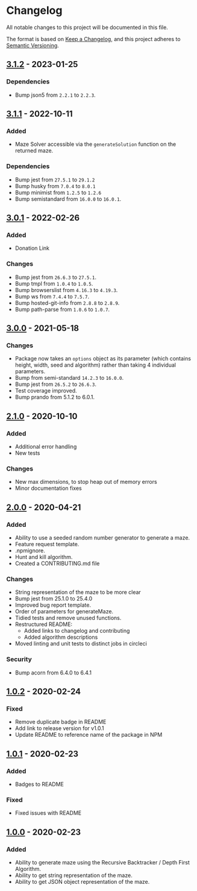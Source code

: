 # Changelog

All notable changes to this project will be documented in this file.

The format is based on [Keep a Changelog](https://keepachangelog.com/en/1.0.0/),
and this project adheres to [Semantic Versioning](https://semver.org/spec/v2.0.0.html).

## [3.1.2] - 2023-01-25
### Dependencies
* Bump json5 from `2.2.1` to `2.2.3`.

## [3.1.1] - 2022-10-11
### Added
* Maze Solver accessible via the `generateSolution` function on the returned maze.

### Dependencies
* Bump jest from `27.5.1` to `29.1.2` 
* Bump husky from `7.0.4` to `8.0.1`
* Bump minimist from `1.2.5` to `1.2.6`
* Bump semistandard from `16.0.0` to `16.0.1`.

## [3.0.1] - 2022-02-26
### Added
* Donation Link
### Changes
* Bump jest from `26.6.3` to `27.5.1`.
* Bump tmpl from `1.0.4` to `1.0.5`.
* Bump browserslist from `4.16.3` to `4.19.3`.
* Bump ws from `7.4.4` to `7.5.7`.
* Bump hosted-git-info from `2.8.8` to `2.8.9`.
* Bump path-parse from `1.0.6` to `1.0.7`.

## [3.0.0] - 2021-05-18
### Changes
* Package now takes an `options` object as its parameter (which contains height, width, seed and algorithm) rather than taking 4 individual parameters.
* Bump from semi-standard `14.2.3` to `16.0.0`.
* Bump jest from `26.5.2` to `26.6.3`.
* Test coverage improved.
* Bump prando from 5.1.2 to 6.0.1. 

## [2.1.0] - 2020-10-10
### Added
* Additional error handling
* New tests

### Changes
* New max dimensions, to stop heap out of memory errors
* Minor documentation fixes

## [2.0.0] - 2020-04-21
### Added
* Ability to use a seeded random number generator to generate a maze.
* Feature request template.
* .npmignore.
* Hunt and kill algorithm.
* Created a CONTRIBUTING.md file

### Changes
* String representation of the maze to be more clear
* Bump jest from 25.1.0 to 25.4.0
* Improved bug report template.
* Order of parameters for generateMaze.
* Tidied tests and remove unused functions.
* Restructured README:
    * Added links to changelog and contributing
    * Added algorithm descriptions
* Moved linting and unit tests to distinct jobs in circleci

### Security 
* Bump acorn from 6.4.0 to 6.4.1 

## [1.0.2] - 2020-02-24
### Fixed
* Remove duplicate badge in README
* Add link to release version for v1.0.1
* Update README to reference name of the package in NPM

## [1.0.1] - 2020-02-23
### Added
* Badges to README

### Fixed
* Fixed issues with README

## [1.0.0] - 2020-02-23

### Added
* Ability to generate maze using the Recursive Backtracker / Depth First Algorithm.
* Ability to get string representation of the maze.
* Ability to get JSON object representation of the maze.

[1.0.0]: https://github.com/jringram/maze-gen/releases/tag/v1.0.0
[1.0.1]: https://github.com/jringram/maze-gen/releases/tag/v1.0.1
[1.0.2]: https://github.com/jringram/maze-gen/releases/tag/v1.0.2
[2.0.0]: https://github.com/jringram/maze-gen/releases/tag/v2.0.0
[2.1.0]: https://github.com/jringram/maze-gen/releases/tag/v2.1.0
[3.0.0]: https://github.com/jringram/maze-gen/releases/tag/v3.0.0
[3.0.1]: https://github.com/jringram/maze-gen/releases/tag/v3.0.1
[3.1.1]: https://github.com/jringram/maze-gen/releases/tag/v3.1.1
[3.1.2]: https://github.com/jringram/maze-gen/releases/tag/v3.1.2